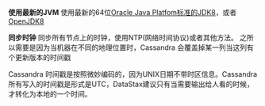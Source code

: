 **使用最新的JVM**
使用最新的64位[Oracle Java Platfom标准的JDK8](http://www.oracle.com/technetwork/java/javase/downloads/index.html)，或者[OpenJDK8](http://openjdk.java.net/)

**同步时钟**
同步所有节点上的时钟，使用NTP(网络时间协议)或者其他方法。
之所以需要是因为当机器在不同的地理位置时，Cassandra 会覆盖掉某一列当这列有个更新版本的时间戳

Cassandra 时间戳是按照微妙编码的，因为UNIX日期不带时区信息。Cassandra 所有写入的时间戳是形式是UTC，DataStax建议只有当需要输出给人看的时候，才转化为本地的一个时间。

